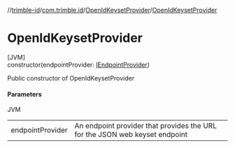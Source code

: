 //[trimble-id](../../../index.md)/[com.trimble.id](../index.md)/[OpenIdKeysetProvider](index.md)/[OpenIdKeysetProvider](-open-id-keyset-provider.md)

# OpenIdKeysetProvider

[JVM]\
constructor(endpointProvider: [IEndpointProvider](../-i-endpoint-provider/index.md))

Public constructor of OpenIdKeysetProvider

#### Parameters

JVM

| | |
|---|---|
| endpointProvider | An endpoint provider that provides the URL for the JSON web keyset endpoint |
